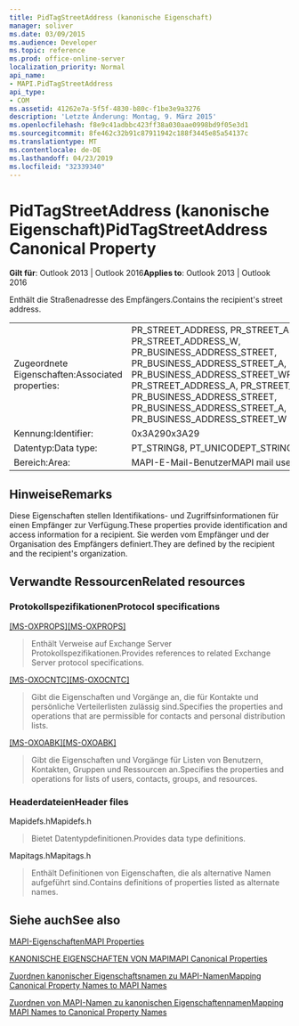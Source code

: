 ```yaml
---
title: PidTagStreetAddress (kanonische Eigenschaft)
manager: soliver
ms.date: 03/09/2015
ms.audience: Developer
ms.topic: reference
ms.prod: office-online-server
localization_priority: Normal
api_name:
- MAPI.PidTagStreetAddress
api_type:
- COM
ms.assetid: 41262e7a-5f5f-4830-b80c-f1be3e9a3276
description: 'Letzte Änderung: Montag, 9. März 2015'
ms.openlocfilehash: f8e9c41adbbc423ff38a030aae0998bd9f05e3d1
ms.sourcegitcommit: 8fe462c32b91c87911942c188f3445e85a54137c
ms.translationtype: MT
ms.contentlocale: de-DE
ms.lasthandoff: 04/23/2019
ms.locfileid: "32339340"
---
```

# <a name="pidtagstreetaddress-canonical-property"></a><span data-ttu-id="f7cc9-103">PidTagStreetAddress (kanonische Eigenschaft)</span><span class="sxs-lookup"><span data-stu-id="f7cc9-103">PidTagStreetAddress Canonical Property</span></span>

  
  
<span data-ttu-id="f7cc9-104">**Gilt für**: Outlook 2013 | Outlook 2016</span><span class="sxs-lookup"><span data-stu-id="f7cc9-104">**Applies to**: Outlook 2013 | Outlook 2016</span></span> 
  
<span data-ttu-id="f7cc9-105">Enthält die Straßenadresse des Empfängers.</span><span class="sxs-lookup"><span data-stu-id="f7cc9-105">Contains the recipient's street address.</span></span> 
  
|||
|:-----|:-----|
|<span data-ttu-id="f7cc9-106">Zugeordnete Eigenschaften:</span><span class="sxs-lookup"><span data-stu-id="f7cc9-106">Associated properties:</span></span>  <br/> |<span data-ttu-id="f7cc9-107">PR_STREET_ADDRESS, PR_STREET_ADDRESS_A, PR_STREET_ADDRESS_W, PR_BUSINESS_ADDRESS_STREET, PR_BUSINESS_ADDRESS_STREET_A, PR_BUSINESS_ADDRESS_STREET_W</span><span class="sxs-lookup"><span data-stu-id="f7cc9-107">PR_STREET_ADDRESS, PR_STREET_ADDRESS_A, PR_STREET_ADDRESS_W, PR_BUSINESS_ADDRESS_STREET, PR_BUSINESS_ADDRESS_STREET_A, PR_BUSINESS_ADDRESS_STREET_W</span></span>  <br/> |
|<span data-ttu-id="f7cc9-108">Kennung:</span><span class="sxs-lookup"><span data-stu-id="f7cc9-108">Identifier:</span></span>  <br/> |<span data-ttu-id="f7cc9-109">0x3A29</span><span class="sxs-lookup"><span data-stu-id="f7cc9-109">0x3A29</span></span>  <br/> |
|<span data-ttu-id="f7cc9-110">Datentyp:</span><span class="sxs-lookup"><span data-stu-id="f7cc9-110">Data type:</span></span>  <br/> |<span data-ttu-id="f7cc9-111">PT_STRING8, PT_UNICODE</span><span class="sxs-lookup"><span data-stu-id="f7cc9-111">PT_STRING8, PT_UNICODE</span></span>  <br/> |
|<span data-ttu-id="f7cc9-112">Bereich:</span><span class="sxs-lookup"><span data-stu-id="f7cc9-112">Area:</span></span>  <br/> |<span data-ttu-id="f7cc9-113">MAPI-E-Mail-Benutzer</span><span class="sxs-lookup"><span data-stu-id="f7cc9-113">MAPI mail user</span></span>  <br/> |
   
## <a name="remarks"></a><span data-ttu-id="f7cc9-114">Hinweise</span><span class="sxs-lookup"><span data-stu-id="f7cc9-114">Remarks</span></span>

<span data-ttu-id="f7cc9-115">Diese Eigenschaften stellen Identifikations- und Zugriffsinformationen für einen Empfänger zur Verfügung.</span><span class="sxs-lookup"><span data-stu-id="f7cc9-115">These properties provide identification and access information for a recipient.</span></span> <span data-ttu-id="f7cc9-116">Sie werden vom Empfänger und der Organisation des Empfängers definiert.</span><span class="sxs-lookup"><span data-stu-id="f7cc9-116">They are defined by the recipient and the recipient's organization.</span></span> 
  
## <a name="related-resources"></a><span data-ttu-id="f7cc9-117">Verwandte Ressourcen</span><span class="sxs-lookup"><span data-stu-id="f7cc9-117">Related resources</span></span>

### <a name="protocol-specifications"></a><span data-ttu-id="f7cc9-118">Protokollspezifikationen</span><span class="sxs-lookup"><span data-stu-id="f7cc9-118">Protocol specifications</span></span>

<span data-ttu-id="f7cc9-119">[[MS-OXPROPS]](https://msdn.microsoft.com/library/f6ab1613-aefe-447d-a49c-18217230b148%28Office.15%29.aspx)</span><span class="sxs-lookup"><span data-stu-id="f7cc9-119">[[MS-OXPROPS]](https://msdn.microsoft.com/library/f6ab1613-aefe-447d-a49c-18217230b148%28Office.15%29.aspx)</span></span>
  
> <span data-ttu-id="f7cc9-120">Enthält Verweise auf Exchange Server Protokollspezifikationen.</span><span class="sxs-lookup"><span data-stu-id="f7cc9-120">Provides references to related Exchange Server protocol specifications.</span></span>
    
<span data-ttu-id="f7cc9-121">[[MS-OXOCNTC]](https://msdn.microsoft.com/library/9b636532-9150-4836-9635-9c9b756c9ccf%28Office.15%29.aspx)</span><span class="sxs-lookup"><span data-stu-id="f7cc9-121">[[MS-OXOCNTC]](https://msdn.microsoft.com/library/9b636532-9150-4836-9635-9c9b756c9ccf%28Office.15%29.aspx)</span></span>
  
> <span data-ttu-id="f7cc9-122">Gibt die Eigenschaften und Vorgänge an, die für Kontakte und persönliche Verteilerlisten zulässig sind.</span><span class="sxs-lookup"><span data-stu-id="f7cc9-122">Specifies the properties and operations that are permissible for contacts and personal distribution lists.</span></span>
    
<span data-ttu-id="f7cc9-123">[[MS-OXOABK]](https://msdn.microsoft.com/library/f4cf9b4c-9232-4506-9e71-2270de217614%28Office.15%29.aspx)</span><span class="sxs-lookup"><span data-stu-id="f7cc9-123">[[MS-OXOABK]](https://msdn.microsoft.com/library/f4cf9b4c-9232-4506-9e71-2270de217614%28Office.15%29.aspx)</span></span>
  
> <span data-ttu-id="f7cc9-124">Gibt die Eigenschaften und Vorgänge für Listen von Benutzern, Kontakten, Gruppen und Ressourcen an.</span><span class="sxs-lookup"><span data-stu-id="f7cc9-124">Specifies the properties and operations for lists of users, contacts, groups, and resources.</span></span>
    
### <a name="header-files"></a><span data-ttu-id="f7cc9-125">Headerdateien</span><span class="sxs-lookup"><span data-stu-id="f7cc9-125">Header files</span></span>

<span data-ttu-id="f7cc9-126">Mapidefs.h</span><span class="sxs-lookup"><span data-stu-id="f7cc9-126">Mapidefs.h</span></span>
  
> <span data-ttu-id="f7cc9-127">Bietet Datentypdefinitionen.</span><span class="sxs-lookup"><span data-stu-id="f7cc9-127">Provides data type definitions.</span></span>
    
<span data-ttu-id="f7cc9-128">Mapitags.h</span><span class="sxs-lookup"><span data-stu-id="f7cc9-128">Mapitags.h</span></span>
  
> <span data-ttu-id="f7cc9-129">Enthält Definitionen von Eigenschaften, die als alternative Namen aufgeführt sind.</span><span class="sxs-lookup"><span data-stu-id="f7cc9-129">Contains definitions of properties listed as alternate names.</span></span>
    
## <a name="see-also"></a><span data-ttu-id="f7cc9-130">Siehe auch</span><span class="sxs-lookup"><span data-stu-id="f7cc9-130">See also</span></span>



[<span data-ttu-id="f7cc9-131">MAPI-Eigenschaften</span><span class="sxs-lookup"><span data-stu-id="f7cc9-131">MAPI Properties</span></span>](mapi-properties.md)
  
[<span data-ttu-id="f7cc9-132">KANONISCHE EIGENSCHAFTEN VON MAPI</span><span class="sxs-lookup"><span data-stu-id="f7cc9-132">MAPI Canonical Properties</span></span>](mapi-canonical-properties.md)
  
[<span data-ttu-id="f7cc9-133">Zuordnen kanonischer Eigenschaftsnamen zu MAPI-Namen</span><span class="sxs-lookup"><span data-stu-id="f7cc9-133">Mapping Canonical Property Names to MAPI Names</span></span>](mapping-canonical-property-names-to-mapi-names.md)
  
[<span data-ttu-id="f7cc9-134">Zuordnen von MAPI-Namen zu kanonischen Eigenschaftennamen</span><span class="sxs-lookup"><span data-stu-id="f7cc9-134">Mapping MAPI Names to Canonical Property Names</span></span>](mapping-mapi-names-to-canonical-property-names.md)

